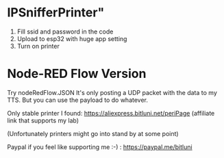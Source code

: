 # IPSnifferPrinter"

1. Fill ssid and password in the code
2. Upload to esp32 with huge app setting
3. Turn on printer

# Node-RED Flow Version

Try nodeRedFlow.JSON
It's only posting a UDP packet with the data to my TTS. But you can use the payload to do whatever.


Only stable printer I found:
https://aliexpress.bitluni.net/periPage (affiliate link that  supports my lab)

(Unfortunately printers might go into stand by at some point)

Paypal if you feel like supporting me :-) : https://paypal.me/bitluni
